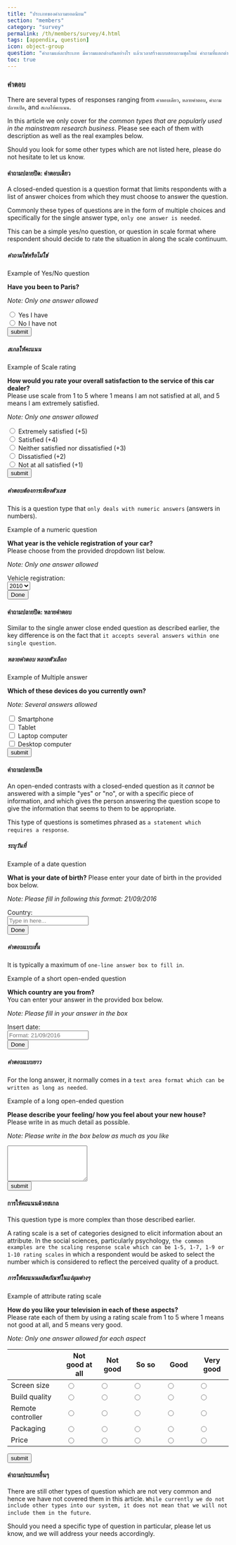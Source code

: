 ```yaml
---
title: "ประเภทของคำถามยอดนิยม"
section: "members"
category: "survey"
permalink: /th/members/survey/4.html
tags: [appendix, question]
icon: object-group
question: "คำถามแต่ละประเภท มีความแตกต่างกันอย่างไร แล้วเวลาสร้างแบบสอบถามชุดใหม่ คำถามที่แตกต่างกันเหล่านี้ จะมีผลอย่างไรบ้าง"
toc: true
---
```


### <i class="pe-anchor pe-fw"></i> คำตอบ

There are several types of responses ranging from `คำตอบเดียว`, `หลายคำตอบ`, `คำถามปลายเปิด`, and `สเกลให้คะแนน`.

In this article we only cover for *the common types that are popularly used in the mainstream research business*. Please see each of them with description as well as the real examples below.

Should you look for some other types which are not listed here, please do not hesitate to let us know.


#### คำถามปลายปิด: คำตอบเดียว

A closed-ended question is a question format that limits respondents with a list of answer choices from which they must choose to answer the question.

Commonly these types of questions are in the form of multiple choices and specifically for the single answer type, `only one answer is needed`.

This can be a simple yes/no question, or question in scale format where respondent should decide to rate the situation in along the scale continuum.


##### คำถามใช่หรือไม่ใช่

<div class="panel panel-default">
  <div class="panel-heading">
    <span class="panel-title"><i class="pe-cog pe-lg pe-spin pe-fw"></i> Example of Yes/No question</span>
  </div>
  <div class="panel-body">
    <p><strong><i class="pe-microphone pe-fw"></i> Have you been to Paris?</strong></p>
    <p><em>Note: Only one answer allowed</em></p>
    <div class="radio"><label><input type="radio" name="yesno" id="E1" value="yes" /> Yes I have</label></div>
    <div class="radio"><label><input type="radio" name="yesno" id="E1" value="no" /> No I have not</label></div>
    <button type="submit" class="button-x">submit <i class="pe-check-circle-o"></i></button>
  </div>
</div>


##### สเกลให้คะแนน

<div class="panel panel-default">
  <div class="panel-heading">
    <span class="panel-title"><i class="pe-cog pe-lg pe-spin pe-fw"></i> Example of Scale rating</span>
  </div>
  <div class="panel-body">
    <p><strong><i class="pe-microphone pe-fw"></i> How would you rate your overall satisfaction to the service of this car dealer?</strong><br> Please use scale from 1 to 5 where 1 means I am not satisfied at all, and 5 means I am extremely satisfied.</p>
    <p><em>Note: Only one answer allowed</em></p>
    <div class="radio"><label><input type="radio" name="cussat" id="F1" value="5" /> Extremely satisfied (+5)</label></div>
    <div class="radio"><label><input type="radio" name="cussat" id="F1" value="4" /> Satisfied (+4)</label></div>
    <div class="radio"><label><input type="radio" name="cussat" id="F1" value="3" /> Neither satisfied nor dissatisfied (+3)</label></div>
    <div class="radio"><label><input type="radio" name="cussat" id="F1" value="2" /> Dissatisfied (+2)</label></div>
    <div class="radio"><label><input type="radio" name="cussat" id="F1" value="1" /> Not at all satisfied (+1)</label></div>
    <button type="submit" class="button-x">submit <i class="pe-check-circle-o"></i></button>
  </div>
</div>


##### คำตอบต้องการเพียงตัวเลข

This is a question type that `only deals with numeric answers` (answers in numbers).

<div class="panel panel-default">
  <div class="panel-heading">
    <span class="panel-title"><i class="pe-cog pe-lg pe-spin pe-fw"></i> Example of a numeric question</span>
  </div>
  <div class="panel-body">
    <p><strong><i class="pe-microphone pe-fw"></i> What year is the vehicle registration of your car?</strong><br> Please choose from the provided dropdown list below.</p>
    <p><em>Note: Only one answer allowed</em></p>
    <form class="form-inline">
      <div class="form-group">
        <div class="input-group">
          <div class="input-group-addon">Vehicle registration:</div>
          <select class="form-control">
            <option>2010</option>
            <option>2011</option>
            <option>2012</option>
            <option>2013</option>
            <option>2014</option>
            <option>2015</option>
            <option>2016</option>
            <option>2017</option>
            <option>2018</option>
          </select>
        </div>
      </div>
      <button type="submit" class="button-x">Done <i class="pe-check-circle-o"></i></button>
    </form>
  </div>
</div>


#### คำถามปลายปิด: หลายคำตอบ

Similar to the single anwer close ended question as described earlier, the key difference is on the fact that `it accepts several answers within one single question`.


##### หลายคำตอบ หลายตัวเลือก

<div class="panel panel-default">
  <div class="panel-heading">
    <span class="panel-title"><i class="pe-cog pe-lg pe-spin pe-fw"></i> Example of Multiple answer</span>
  </div>
  <div class="panel-body">
    <p><strong><i class="pe-microphone pe-fw"></i> Which of these devices do you currently own?</strong></p>
    <p><em>Note: Several answers allowed</em></p>
    <div class="checkbox"><label><input type="checkbox" name="device" id="S7" value="Smartphone" /> Smartphone</label></div>
    <div class="checkbox"><label><input type="checkbox" name="device" id="S7" value="Tablet" /> Tablet</label></div>
    <div class="checkbox"><label><input type="checkbox" name="device" id="S7" value="Laptop" /> Laptop computer</label></div>
    <div class="checkbox"><label><input type="checkbox" name="device" id="S7" value="Desktop" /> Desktop computer</label></div>
    <button type="submit" class="button-x">submit <i class="pe-check-circle-o"></i></button>
  </div>
</div>


#### คำถามปลายเปิด

An open-ended contrasts with a closed-ended question as it _cannot_ be answered with a simple "yes" or "no", or with a specific piece of information, and which gives the person answering the question scope to give the information that seems to them to be appropriate.

This type of questions is sometimes phrased as `a statement which requires a response`.


##### ระบุวันที่

<div class="panel panel-default">
  <div class="panel-heading">
    <span class="panel-title"><i class="pe-cog pe-lg pe-spin pe-fw"></i> Example of a date question</span>
  </div>
  <div class="panel-body">
    <p><strong><i class="pe-microphone pe-fw"></i> What is your date of birth?</strong> Please enter your date of birth in the provided box below.</p>
    <p><em>Note: Please fill in following this format: 21/09/2016</em></p>
    <form class="form-inline">
      <div class="form-group">
        <div class="input-group">
          <div class="input-group-addon">Country:</div>
          <input type="text" class="form-control" id="country" placeholder="Type in here..." />
        </div>
      </div>
      <button type="submit" class="button-x">Done <i class="pe-check-circle-o"></i></button>
    </form>
  </div>
</div>


##### คำตอบแบบสั้น

It is typically a maximum of `one-line answer box to fill in`.

<div class="panel panel-default">
  <div class="panel-heading">
    <span class="panel-title"><i class="pe-cog pe-lg pe-spin pe-fw"></i> Example of a short open-ended question</span>
  </div>
  <div class="panel-body">
    <p><strong><i class="pe-microphone pe-fw"></i> Which country are you from?</strong><br> You can enter your answer in the provided box below.</p>
    <p><em>Note: Please fill in your answer in the box</em></p>
    <form class="form-inline">
      <div class="form-group">
        <div class="input-group">
          <div class="input-group-addon">Insert date:</div>
          <input type="text" class="form-control" id="exampleInputAmount" placeholder="Format: 21/09/2016">
        </div>
      </div>
      <button type="submit" class="button-x">Done <i class="pe-check-circle-o"></i></button>
    </form>
  </div>
</div>


##### คำตอบแบบยาว

For the long answer, it normally comes in a `text area format which can be written as long as needed`.

<div class="panel panel-default">
  <div class="panel-heading">
    <span class="panel-title"><i class="pe-cog pe-lg pe-spin pe-fw"></i> Example of a long open-ended question</span>
  </div>
  <div class="panel-body">
    <p><strong><i class="pe-microphone pe-fw"></i> Please describe your feeling/ how you feel about your new house?</strong><br> Please write in as much detail as possible.</p>
    <p><em>Note: Please write in the box below as much as you like</em></p>
    <form>
      <textarea class="form-control" rows="5"></textarea>
      <br>
      <button type="submit" class="button-x">submit <i class="pe-check-circle-o"></i></button>
    </form>
  </div>
</div>


#### การให้คะแนนด้วยสเกล

This question type is more complex than those described earlier.

A rating scale is a set of categories designed to elicit information about an attribute. In the social sciences, particularly psychology, `the common examples are the scaling response scale which can be 1-5, 1-7, 1-9 or 1-10 rating scales` in which a respondent would be asked to select the number which is considered to reflect the perceived quality of a product.


##### การให้คะแนนผลิตภัณฑ์ในแง่มุมต่างๆ


<div class="panel panel-default">
  <div class="panel-heading">
    <span class="panel-title"><i class="pe-cog pe-lg pe-spin pe-fw"></i> Example of attribute rating scale</span>
  </div>
  <div class="panel-body">
    <p><strong><i class="pe-microphone pe-fw"></i> How do you like your television in each of these aspects?</strong><br> Please rate each of them by using a rating scale from 1 to 5 where 1 means not good at all, and 5 means very good.</p>
    <p><em>Note: Only one answer allowed for each aspect</em></p>
    <table class="table table-hover">
      <thead>
        <tr class="bg-warning">
          <th width="25%"> </th>
          <th width="15%">Not good at all</th>
          <th width="15%">Not good</th>
          <th width="15%">So so</th>
          <th width="15%">Good</th>
          <th width="15%">Very good</th>
        </tr>
      </thead>
      <tbody>
        <tr>
          <td>Screen size</td>
          <td><input type="radio" name="optionsRadios" id="A1" value="option1"></td>
          <td><input type="radio" name="optionsRadios" id="A1" value="option2"></td>
          <td><input type="radio" name="optionsRadios" id="A1" value="option3"></td>
          <td><input type="radio" name="optionsRadios" id="A1" value="option4"></td>
          <td><input type="radio" name="optionsRadios" id="A1" value="option5"></td>
        </tr>
        <tr>
          <td>Build quality</td>
          <td><input type="radio" name="optionsRadios" id="A2" value="option1"></td>
          <td><input type="radio" name="optionsRadios" id="A2" value="option2"></td>
          <td><input type="radio" name="optionsRadios" id="A2" value="option3"></td>
          <td><input type="radio" name="optionsRadios" id="A2" value="option4"></td>
          <td><input type="radio" name="optionsRadios" id="A2" value="option5"></td>
        </tr>
        <tr>
          <td>Remote controller</td>
          <td><input type="radio" name="optionsRadios" id="A3" value="option1"></td>
          <td><input type="radio" name="optionsRadios" id="A3" value="option2"></td>
          <td><input type="radio" name="optionsRadios" id="A3" value="option3"></td>
          <td><input type="radio" name="optionsRadios" id="A3" value="option4"></td>
          <td><input type="radio" name="optionsRadios" id="A3" value="option5"></td>
        </tr>
        <tr>
          <td>Packaging</td>
          <td><input type="radio" name="optionsRadios" id="A1" value="option1"></td>
          <td><input type="radio" name="optionsRadios" id="A1" value="option2"></td>
          <td><input type="radio" name="optionsRadios" id="A1" value="option3"></td>
          <td><input type="radio" name="optionsRadios" id="A1" value="option4"></td>
          <td><input type="radio" name="optionsRadios" id="A1" value="option5"></td>
        </tr>
        <tr>
          <td>Price</td>
          <td><input type="radio" name="optionsRadios" id="A1" value="option1"></td>
          <td><input type="radio" name="optionsRadios" id="A1" value="option2"></td>
          <td><input type="radio" name="optionsRadios" id="A1" value="option3"></td>
          <td><input type="radio" name="optionsRadios" id="A1" value="option4"></td>
          <td><input type="radio" name="optionsRadios" id="A1" value="option5"></td>
        </tr>
      </tbody>
    </table>
    <button type="submit" class="button-x">submit <i class="pe-check-circle-o"></i></button>
  </div>
</div>


#### คำถามประเภทอื่นๆ

There are still other types of question which are not very common and hence we have not covered them in this article. `While currently we do not include other types into our system, it does not mean that we will not include them in the future`.

Should you need a specific type of question in particular, please let us know, and we will address your needs accordingly.
